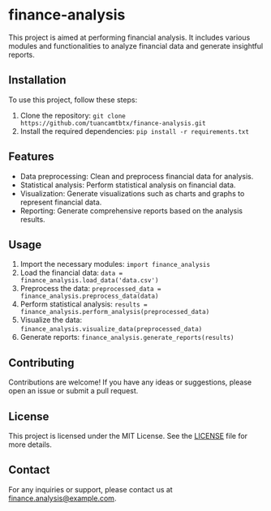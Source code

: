 # finance-analysis

This project is aimed at performing financial analysis. It includes various modules and functionalities to analyze financial data and generate insightful reports.

## Installation

To use this project, follow these steps:

1. Clone the repository: `git clone https://github.com/tuancamtbtx/finance-analysis.git`
2. Install the required dependencies: `pip install -r requirements.txt`

## Features

- Data preprocessing: Clean and preprocess financial data for analysis.
- Statistical analysis: Perform statistical analysis on financial data.
- Visualization: Generate visualizations such as charts and graphs to represent financial data.
- Reporting: Generate comprehensive reports based on the analysis results.

## Usage

1. Import the necessary modules: `import finance_analysis`
2. Load the financial data: `data = finance_analysis.load_data('data.csv')`
3. Preprocess the data: `preprocessed_data = finance_analysis.preprocess_data(data)`
4. Perform statistical analysis: `results = finance_analysis.perform_analysis(preprocessed_data)`
5. Visualize the data: `finance_analysis.visualize_data(preprocessed_data)`
6. Generate reports: `finance_analysis.generate_reports(results)`

## Contributing

Contributions are welcome! If you have any ideas or suggestions, please open an issue or submit a pull request.

## License

This project is licensed under the MIT License. See the [LICENSE](LICENSE) file for more details.

## Contact

For any inquiries or support, please contact us at finance.analysis@example.com.

